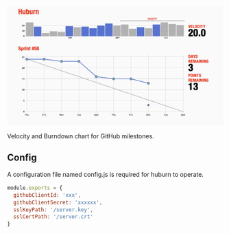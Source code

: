 ![screenshot](docs/huburn.png)

Velocity and Burndown chart for GitHub milestones.

Config
------

A configuration file named config.js is required for huburn to operate. 

```js
module.exports = {
  githubClientId: 'xxx', 
  githubClientSecret: 'xxxxxx',
  sslKeyPath: '/server.key',
  sslCertPath: '/server.crt'
}
```

